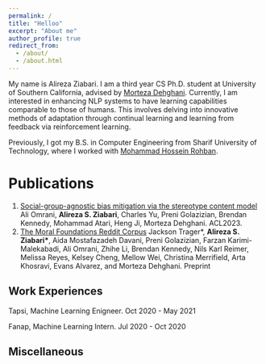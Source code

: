 ```yaml
---
permalink: /
title: "Helloo"
excerpt: "About me"
author_profile: true
redirect_from: 
  - /about/
  - /about.html
---
```


My name is Alireza Ziabari. I am a third year CS Ph.D. student at University of Southern California, advised by [Morteza Dehghani](https://www.mola-lab.org/people). Currently, I am interested in enhancing NLP systems to have learning capabilities comparable to those of humans. This involves delving into innovative methods of adaptation through continual learning and learning from feedback via reinforcement learning.

Previously, I got my B.S. in Computer Engineering from Sharif University of Technology, where I worked with [Mohammad Hossein Rohban](https://sharif.edu/~rohban/index.html).

Publications 
======
1. [Social-group-agnostic bias mitigation via the stereotype content model](https://aclanthology.org/2023.acl-long.227/) Ali Omrani, **Alireza S. Ziabari**, Charles Yu, Preni Golazizian, Brendan Kennedy, Mohammad Atari, Heng Ji, Morteza Dehghani. ACL2023.
1. [The Moral Foundations Reddit Corpus](https://arxiv.org/pdf/2208.05545.pdf) Jackson Trager*, **Alireza S. Ziabari\***, Aida Mostafazadeh Davani, Preni Golazizian, Farzan Karimi-Malekabadi, Ali Omrani, Zhihe Li, Brendan Kennedy, Nils Karl Reimer, Melissa Reyes, Kelsey Cheng, Mellow Wei, Christina Merrifield, Arta Khosravi, Evans Alvarez, and Morteza Dehghani. Preprint

<!-- Education
------
May 2021 - Present, 
Ph.D. in Computer Science, University of Southern California.

Aug 2016 - Jul 2020, 
B.S. in Computer Engineering, Sharif University of Technology. -->

Work Experiences
------
Tapsi, Machine Learning Enigneer. Oct 2020 - May 2021

Fanap, Machine Learning Intern. Jul 2020 - Oct 2020

Miscellaneous
------
